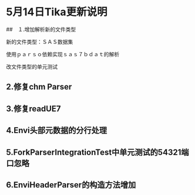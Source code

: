 # 5月14日Tika更新说明

##　１.增加解析新的文件类型

新的文件类型：ＳＡＳ数据集　　

使用ｐａｒｓｏ依赖实现ｓａｓ７ｂｄａｔ的解析  

改文件类型的单元测试

## 2.修复chm Parser

## 3.修复readUE7

## 4.Envi头部元数据的分行处理

## 5.ForkParserIntegrationTest中单元测试的54321端口忽略

## 6.EnviHeaderParser的构造方法增加

